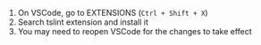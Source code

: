<!--
Copyright (c) Microsoft Corporation. All rights reserved.
Licensed under the MIT License.
-->

1. On VSCode, go to EXTENSIONS (`Ctrl + Shift + X`)
2. Search tslint extension and install it
3. You may need to reopen VSCode for the changes to take effect
